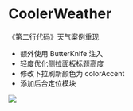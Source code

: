 # CoolerWeather

《第二行代码》天气案例重现

- 额外使用 ButterKnife 注入
- 轻度优化侧拉面板标题高度
- 修改下拉刷新颜色为 colorAccent
- 添加后台定位模块

![](http://oa3wvfmvl.bkt.clouddn.com/device-2017-02-23-182747.png)
